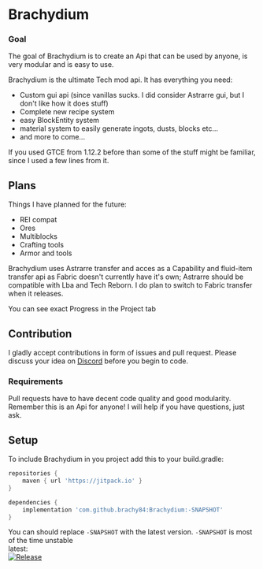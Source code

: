 # Brachydium

### Goal
The goal of Brachydium is to create an Api that can be used by anyone, is very modular and is easy to use.

Brachydium is the ultimate Tech mod api. It has everything you need:
 - Custom gui api (since vanillas sucks. I did consider Astrarre gui, but I don't like how it does stuff)
 - Complete new recipe system
 - easy BlockEntity system
 - material system to easily generate ingots, dusts, blocks etc... 
 - and more to come...

If you used GTCE from 1.12.2 before than some of the stuff might be familiar, since I used a few lines from it.

## Plans
Things I have planned for the future:
 - REI compat
 - Ores
 - Multiblocks
 - Crafting tools  
 - Armor and tools

Brachydium uses Astrarre transfer and acces as a Capability and fluid-item transfer api as Fabric doesn't currently have it's own;
Astrarre should be compatible with Lba and Tech Reborn.
I do plan to switch to Fabric transfer when it releases.

You can see exact Progress in the Project tab

## Contribution
I gladly accept contributions in form of issues and pull request.
Please discuss your idea on [Discord](https://discord.gg/XwFsQjSwq7) before you begin to code.
### Requirements
Pull requests have to have decent code quality and good modularity. Remember this is an Api for anyone!
I will help if you have questions, just ask.

## Setup
To include Brachydium in you project add this to your build.gradle:
```gradle
repositories {
	maven { url 'https://jitpack.io' }
}

dependencies {
    implementation 'com.github.brachy84:Brachydium:-SNAPSHOT'
}
```
You can should replace `-SNAPSHOT` with the latest version.
`-SNAPSHOT` is most of the time unstable\
latest:\
[![Release](https://jitpack.io/v/brachy84/Brachydium.svg)](https://jitpack.io/#brachy84/Brachydium)